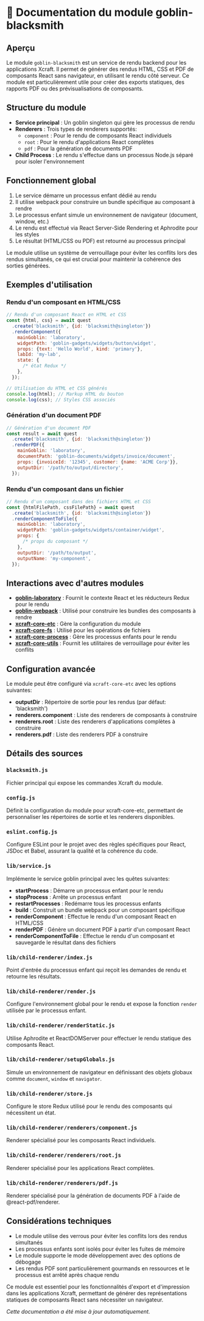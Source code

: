# 📘 Documentation du module goblin-blacksmith

## Aperçu

Le module `goblin-blacksmith` est un service de rendu backend pour les applications Xcraft. Il permet de générer des rendus HTML, CSS et PDF de composants React sans navigateur, en utilisant le rendu côté serveur. Ce module est particulièrement utile pour créer des exports statiques, des rapports PDF ou des prévisualisations de composants.

## Structure du module

- **Service principal** : Un goblin singleton qui gère les processus de rendu
- **Renderers** : Trois types de renderers supportés:
  - `component` : Pour le rendu de composants React individuels
  - `root` : Pour le rendu d'applications React complètes
  - `pdf` : Pour la génération de documents PDF
- **Child Process** : Le rendu s'effectue dans un processus Node.js séparé pour isoler l'environnement

## Fonctionnement global

1. Le service démarre un processus enfant dédié au rendu
2. Il utilise webpack pour construire un bundle spécifique au composant à rendre
3. Le processus enfant simule un environnement de navigateur (document, window, etc.)
4. Le rendu est effectué via React Server-Side Rendering et Aphrodite pour les styles
5. Le résultat (HTML/CSS ou PDF) est retourné au processus principal

Le module utilise un système de verrouillage pour éviter les conflits lors des rendus simultanés, ce qui est crucial pour maintenir la cohérence des sorties générées.

## Exemples d'utilisation

### Rendu d'un composant en HTML/CSS

```javascript
// Rendu d'un composant React en HTML et CSS
const {html, css} = await quest
  .create('blacksmith', {id: 'blacksmith@singleton'})
  .renderComponent({
    mainGoblin: 'laboratory',
    widgetPath: 'goblin-gadgets/widgets/button/widget',
    props: {text: 'Hello World', kind: 'primary'},
    labId: 'my-lab',
    state: {
      /* état Redux */
    },
  });

// Utilisation du HTML et CSS générés
console.log(html); // Markup HTML du bouton
console.log(css); // Styles CSS associés
```

### Génération d'un document PDF

```javascript
// Génération d'un document PDF
const result = await quest
  .create('blacksmith', {id: 'blacksmith@singleton'})
  .renderPDF({
    mainGoblin: 'laboratory',
    documentPath: 'goblin-documents/widgets/invoice/document',
    props: {invoiceId: '12345', customer: {name: 'ACME Corp'}},
    outputDir: '/path/to/output/directory',
  });
```

### Rendu d'un composant dans un fichier

```javascript
// Rendu d'un composant dans des fichiers HTML et CSS
const {htmlFilePath, cssFilePath} = await quest
  .create('blacksmith', {id: 'blacksmith@singleton'})
  .renderComponentToFile({
    mainGoblin: 'laboratory',
    widgetPath: 'goblin-gadgets/widgets/container/widget',
    props: {
      /* props du composant */
    },
    outputDir: '/path/to/output',
    outputName: 'my-component',
  });
```

## Interactions avec d'autres modules

- **[goblin-laboratory]** : Fournit le contexte React et les réducteurs Redux pour le rendu
- **[goblin-webpack]** : Utilisé pour construire les bundles des composants à rendre
- **[xcraft-core-etc]** : Gère la configuration du module
- **[xcraft-core-fs]** : Utilisé pour les opérations de fichiers
- **[xcraft-core-process]** : Gère les processus enfants pour le rendu
- **[xcraft-core-utils]** : Fournit les utilitaires de verrouillage pour éviter les conflits

## Configuration avancée

Le module peut être configuré via `xcraft-core-etc` avec les options suivantes:

- **outputDir** : Répertoire de sortie pour les rendus (par défaut: 'blacksmith')
- **renderers.component** : Liste des renderers de composants à construire
- **renderers.root** : Liste des renderers d'applications complètes à construire
- **renderers.pdf** : Liste des renderers PDF à construire

## Détails des sources

### `blacksmith.js`

Fichier principal qui expose les commandes Xcraft du module.

### `config.js`

Définit la configuration du module pour xcraft-core-etc, permettant de personnaliser les répertoires de sortie et les renderers disponibles.

### `eslint.config.js`

Configure ESLint pour le projet avec des règles spécifiques pour React, JSDoc et Babel, assurant la qualité et la cohérence du code.

### `lib/service.js`

Implémente le service goblin principal avec les quêtes suivantes:

- **startProcess** : Démarre un processus enfant pour le rendu
- **stopProcess** : Arrête un processus enfant
- **restartProcesses** : Redémarre tous les processus enfants
- **build** : Construit un bundle webpack pour un composant spécifique
- **renderComponent** : Effectue le rendu d'un composant React en HTML/CSS
- **renderPDF** : Génère un document PDF à partir d'un composant React
- **renderComponentToFile** : Effectue le rendu d'un composant et sauvegarde le résultat dans des fichiers

### `lib/child-renderer/index.js`

Point d'entrée du processus enfant qui reçoit les demandes de rendu et retourne les résultats.

### `lib/child-renderer/render.js`

Configure l'environnement global pour le rendu et expose la fonction `render` utilisée par le processus enfant.

### `lib/child-renderer/renderStatic.js`

Utilise Aphrodite et ReactDOMServer pour effectuer le rendu statique des composants React.

### `lib/child-renderer/setupGlobals.js`

Simule un environnement de navigateur en définissant des objets globaux comme `document`, `window` et `navigator`.

### `lib/child-renderer/store.js`

Configure le store Redux utilisé pour le rendu des composants qui nécessitent un état.

### `lib/child-renderer/renderers/component.js`

Renderer spécialisé pour les composants React individuels.

### `lib/child-renderer/renderers/root.js`

Renderer spécialisé pour les applications React complètes.

### `lib/child-renderer/renderers/pdf.js`

Renderer spécialisé pour la génération de documents PDF à l'aide de @react-pdf/renderer.

## Considérations techniques

- Le module utilise des verrous pour éviter les conflits lors des rendus simultanés
- Les processus enfants sont isolés pour éviter les fuites de mémoire
- Le module supporte le mode développement avec des options de débogage
- Les rendus PDF sont particulièrement gourmands en ressources et le processus est arrêté après chaque rendu

Ce module est essentiel pour les fonctionnalités d'export et d'impression dans les applications Xcraft, permettant de générer des représentations statiques de composants React sans nécessiter un navigateur.

_Cette documentation a été mise à jour automatiquement._

[goblin-laboratory]: https://github.com/Xcraft-Inc/goblin-laboratory
[goblin-webpack]: https://github.com/Xcraft-Inc/goblin-webpack
[xcraft-core-etc]: https://github.com/Xcraft-Inc/xcraft-core-etc
[xcraft-core-fs]: https://github.com/Xcraft-Inc/xcraft-core-fs
[xcraft-core-process]: https://github.com/Xcraft-Inc/xcraft-core-process
[xcraft-core-utils]: https://github.com/Xcraft-Inc/xcraft-core-utils

